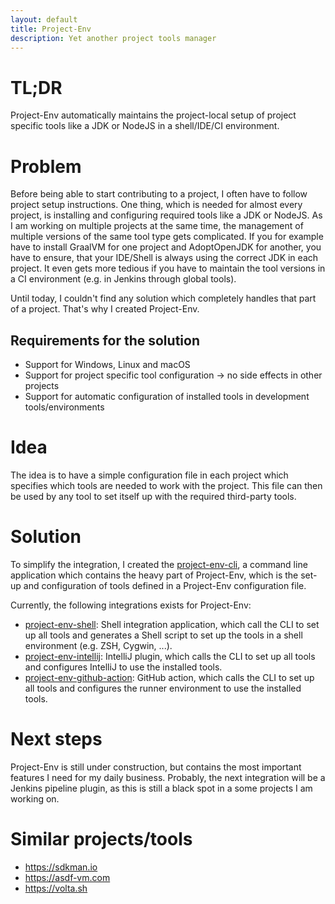```yaml
---
layout: default
title: Project-Env
description: Yet another project tools manager
---
```


# TL;DR
Project-Env automatically maintains the project-local setup of project specific tools like a JDK or NodeJS in a shell/IDE/CI environment.

# Problem

Before being able to start contributing to a project, I often have to follow project setup instructions. One thing, which is needed for almost every project, is installing and configuring required tools like a JDK or NodeJS. As I am working on multiple projects at the same time, the management of multiple versions of the same tool type gets complicated. If you for example have to install GraalVM for one project and AdoptOpenJDK for another, you have to ensure, that your IDE/Shell is always using the correct JDK in each project. It even gets more tedious if you have to maintain the tool versions in a CI environment (e.g. in Jenkins through global tools).

Until today, I couldn't find any solution which completely handles that part of a project. That's why I created Project-Env.

## Requirements for the solution
* Support for Windows, Linux and macOS
* Support for project specific tool configuration &#8594; no side effects in other projects
* Support for automatic configuration of installed tools in development tools/environments

# Idea

The idea is to have a simple configuration file in each project which specifies which tools are needed to work with the project. This file can then be used by any tool to set itself up with the required third-party tools.

# Solution

To simplify the integration, I created the [project-env-cli](https://github.com/Project-Env/project-env-cli), a command line application which contains the heavy part of Project-Env, which is the set-up and configuration of tools defined in a Project-Env configuration file.

Currently, the following integrations exists for Project-Env: 
* [project-env-shell](https://github.com/Project-Env/project-env-shell): Shell integration application, which call the CLI to set up all tools and generates a Shell script to set up the tools in a shell environment (e.g. ZSH, Cygwin, ...).
* [project-env-intellij](https://github.com/Project-Env/project-env-intellij-plugin): IntelliJ plugin, which calls the CLI to set up all tools and configures IntelliJ to use the installed tools.
* [project-env-github-action](https://github.com/Project-Env/project-env-github-action): GitHub action, which calls the CLI to set up all tools and configures the runner environment to use the installed tools.

# Next steps
Project-Env is still under construction, but contains the most important features I need for my daily business. Probably, the next integration will be a Jenkins pipeline plugin, as this is still a black spot in a some projects I am working on.

# Similar projects/tools
* https://sdkman.io
* https://asdf-vm.com
* https://volta.sh